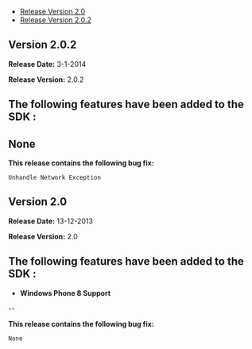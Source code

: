 * [Release Version 2.0](https://github.com/shephertz/App42_Unity3D_SDK/blob/master/Change%20Log.md#version-20)
* [Release Version 2.0.2](https://github.com/shephertz/App42_Unity3D_SDK/blob/master/Change%20Log.md#version-202)

## Version 2.0.2

**Release Date:** 3-1-2014

**Release Version:** 2.0.2

**The following features have been added to the SDK :**
--
None
--

**This release contains the following bug fix:**

```
Unhandle Network Exception
```

## Version 2.0

**Release Date:** 13-12-2013

**Release Version:** 2.0

**The following features have been added to the SDK :**
--
* __Windows Phone 8 Support__

--

**This release contains the following bug fix:**

```
None
```
